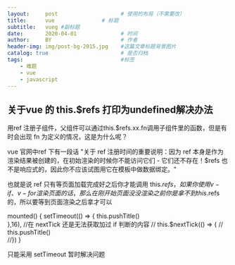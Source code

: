 ```yaml
---
layout:     post                    # 使用的布局（不需要改）
title:      vue               # 标题 
subtitle:   vueg #副标题
date:       2020-04-01              # 时间
author:     BY                      # 作者
header-img: img/post-bg-2015.jpg    #这篇文章标题背景图片
catalog: true                       # 是否归档
tags:                               #标签
    - 难题
    - vue
    - javascript
---
```


## 关于vue 的 this.$refs 打印为undefined解决办法
用ref 注册子组件，父组件可以通过this.$refs.xx.fn调用子组件里的函数，但是有时会出现 fn 为定义的情况，这是为什么呢？

vue 官网中ref 下有一段话  "关于 ref 注册时间的重要说明：因为 ref 本身是作为渲染结果被创建的，在初始渲染的时候你不能访问它们 - 它们还不存在！$refs 也不是响应式的，因此你不应该试图用它在模板中做数据绑定。"

也就是说 ref 只有等页面加载完成好之后你才能调用 this.$refs ，如果你使用v-if 、v-for渲染页面的话，那么在刚开始页面没没渲染之前你是拿不到this.$refs 的，所以要等到页面渲染之后拿才可以

  mounted() {
     setTimeout(() => {
       this.pushTitle()  
     },16),
    //在 nextTick 还是无法获取加过 if 判断的内容
   // this.$nextTick(() => {
   //     this.pushTitle()  
   //})
  }
  
  只能采用 setTimeout 暂时解决问题
